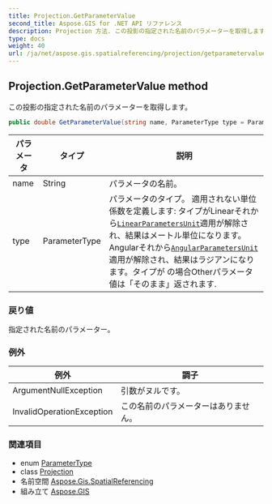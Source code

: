 ```yaml
---
title: Projection.GetParameterValue
second_title: Aspose.GIS for .NET API リファレンス
description: Projection 方法. この投影の指定された名前のパラメーターを取得します
type: docs
weight: 40
url: /ja/net/aspose.gis.spatialreferencing/projection/getparametervalue/
---
```

## Projection.GetParameterValue method

この投影の指定された名前のパラメーターを取得します。

```csharp
public double GetParameterValue(string name, ParameterType type = ParameterType.Other)
```

| パラメータ | タイプ | 説明 |
| --- | --- | --- |
| name | String | パラメータの名前。 |
| type | ParameterType | パラメータのタイプ。 適用されない単位係数を定義します: タイプがLinearそれから[`LinearParametersUnit`](../linearparametersunit/)適用が解除され、結果はメートル単位になります。Angularそれから[`AngularParametersUnit`](../angularparametersunit/)適用が解除され、結果はラジアンになります。タイプが の場合Otherパラメータ値は「そのまま」返されます. |

### 戻り値

指定された名前のパラメーター。

### 例外

| 例外 | 調子 |
| --- | --- |
| ArgumentNullException | 引数がヌルです。 |
| InvalidOperationException | この名前のパラメーターはありません。 |

### 関連項目

* enum [ParameterType](../../parametertype/)
* class [Projection](../)
* 名前空間 [Aspose.Gis.SpatialReferencing](../../projection/)
* 組み立て [Aspose.GIS](../../../)


